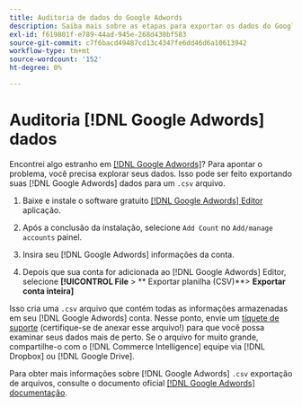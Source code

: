 ```yaml
---
title: Auditoria de dados do Google Adwords
description: Saiba mais sobre as etapas para exportar os dados do Google Adwords.
exl-id: f619801f-e789-44ad-945e-268d430bf583
source-git-commit: c7f6bacd49487cd13c4347fe6dd46d6a10613942
workflow-type: tm+mt
source-wordcount: '152'
ht-degree: 0%

---
```


# Auditoria [!DNL Google Adwords] dados

Encontrei algo estranho em [[!DNL Google Adwords]](../integrations/google-adwords.md)? Para apontar o problema, você precisa explorar seus dados. Isso pode ser feito exportando suas [!DNL Google Adwords] dados para um `.csv` arquivo.

1. Baixe e instale o software gratuito [[!DNL Google Adwords] Editor](https://ads.google.com/home/tools/ads-editor/) aplicação.

1. Após a conclusão da instalação, selecione `Add Count` no `Add/manage accounts` painel.

1. Insira seu [!DNL Google Adwords] informações da conta.

1. Depois que sua conta for adicionada ao [!DNL Google Adwords] Editor, selecione **[!UICONTROL File** > ** Exportar planilha (CSV)**> **Exportar conta inteira]**

Isso cria uma `.csv` arquivo que contém todas as informações armazenadas em seu [!DNL Google Adwords] conta. Nesse ponto, envie um [tíquete de suporte](https://experienceleague.adobe.com/docs/commerce-knowledge-base/kb/troubleshooting/miscellaneous/mbi-service-policies.html) (certifique-se de anexar esse arquivo!) para que você possa examinar seus dados mais de perto. Se o arquivo for muito grande, compartilhe-o com o [!DNL Commerce Intelligence] equipe via [!DNL Dropbox] ou [!DNL Google Drive].

Para obter mais informações sobre [!DNL Google Adwords] `.csv` exportação de arquivos, consulte o documento oficial [[!DNL Google Adwords] documentação](https://support.google.com/google-ads/editor/answer/38657?hl=en).
